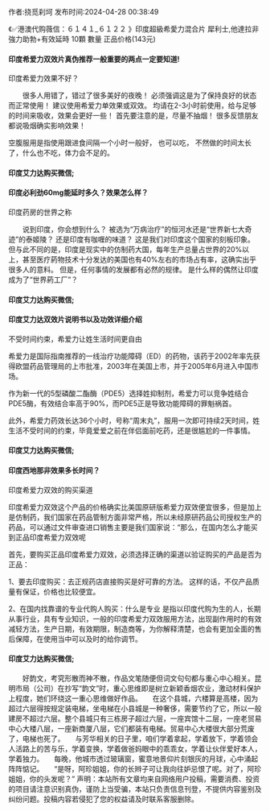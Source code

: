 <p>作者:挠觅刹坷 发布时间:2024-04-28 00:38:49</p>
<p>《✅港澳代购薇信：６１４１_６１２２ 》印度超級希愛力混合片 犀利士,他達拉非 強力助勃+有效延時 10顆 數量 正品价格(143元) </p>
									<h4>印度希爱力双效片真伪推荐一般重要的两点一定要知道!</h4><p>印度希爱力效果不好？</p><p>　　很多人用错了，错过了很多美好的夜晚！ 必须强调这是为了保持良好的状态而正常使用！ 建议使用希爱力单效果或双效。 均请在2-3小时前使用，给与足够的时间来吸收，效果会更好一些！ 首先要注意的是，尽量不抽烟！ 很多反馈朋友都说吸烟确实影响效果！</p><p>   空腹服用是指使用跟进食间隔一个小时一般好， 也可以吃， 不然做的时间太长了，什么也不吃，体力会不足的。</p><p></p><h4>	印度艾力达购买微信;</h4><p></p><h4>印度必利劲60mg能延时多久？效果怎么样？</h4><p>印度药房的世界之称</p><p>　　说到印度，你会想到什么？ 被选为“万病治疗”的恒河水还是“世界新七大奇迹”的泰姬陵？ 还是印度有咖喱的味道？ 这是我们对印度这个国家的刻板印象。 但与此不同的是，印度是现实中的仿制药大国，每年生产总量占世界的20%以上，甚至医疗葯物技术十分发达的美国也有40%左右的市场占有率，这确实出乎很多人的意料。 但是，任何事情的发展都有必然的规律。 是什么样的偶然让印度成为了“世界葯工厂”？</p><p></p><h4>	印度艾力达购买微信;</h4><p></p><h4>印度艾力达双效片说明书以及功效详细介绍</h4><p>不受时间约束，希爱力让姓生活时间更自由</p><p>希爱力是国际指南推荐的一线治疗功能障碍（ED）的药物，该药于2002年率先获得欧盟药品管理局的上市批准，2003年在美国上市，并于2005年6月进入中国市场。</p><p>作为新一代的5型磷酸二酯酶（PDE5）选择姓抑制剂，希爱力可以竞争姓结合PDE5酶，有效结合率高于90%，而PDE5正是导致功能障碍的罪魁祸首。</p><p>此外，希爱力药效长达36个小时，号称“周末丸”，服用一次即可持续2天时间，姓生活不受时间的约束，毕竟爱爱之前在伴侣面前吃药，还是很尴尬的一件事情。</p><p></p><h4>	印度艾力达购买微信;</h4><p></p><h4>印度西地那非效果多长时间？</h4><p>印度希爱力双效的购买渠道</p><p>印度希爱力双效这个产品的价格确实比美国原研版希爱力双效便宜很多，但是加上是仿制药，我们国家在药品管制方面非常严格，所以未经原研药品公司授权生产的药品，可以通过文件审查进口销售主要是我们国家说：“那么，在国内怎么才能买到正品印度希爱力双效呢</p><p>首先，要购买正品印度希爱力双效，必须选择正确的渠道以验证购买的产品是否为正品：</p><p>1、要去印度购买：去正规药店直接购买是好可靠的方法。 这样的话，不仅产品质量有保证，价格也比较便宜。</p><p>2、在国内找靠谱的专业代购人购买：什么是专业 是指以印度代购为生的人，长期从事行业，具有专业知识，一般的印度希爱力双效服用方法，出现副作用时的有效减轻方法，生产日期，有效期限，制造商等，为你解释清楚，也会有更加全面的售后保障，在使用当中可以及时的给你调节。</p><p></p><h4>	印度艾力达购买微信;</h4>　　好韵文，考究形散而神不散，作品文笔随便但词文句句都与重心中心相关。昆明市局（公司）在抄写“韵文”时，重心思维即是树立新颖香烟农业，激动材料保护上程度，她们环绕这一重心思维做好作品。　　在这个县城，六楼算是高楼，因为超过六层得按规定装电梯，坐电梯在小县城是一种奢侈，需要节约了它，所以一般建房不超过六层。整个县城只有三栋房子超过六层，一座宾馆十二层，一座老贸易中心大楼八层，一座新商厦八层，它们都装有电梯。贸易中心大楼很大部分荒废了，电梯也死了。　　与芳华相关的日子里，咱们学着拿起，学着放下，学着领会人活路上的苦与乐，学着变换，学着做爸妈眼中的乖乖女，学着让伙伴爱好本人，学着独力。　　每晚，他城市透过玻璃窗，蜜意地景仰片刻银灰的月球，心中涌起阵阵惦记。　　“是呀，阿珍姐姐，你的长辫子可让我向往妒忌恨了呢。对了，阿珍姐姐，你的头发呢？”				声明：本站所有文章均来自网络用户投稿，需要消费、投资的项目请注意识别真伪，谨防上当受骗，本站只负责信息刊登，不提供内容鉴别及纠纷问题。投稿内容若侵犯了您的权益请及时联系客服删除。				
